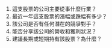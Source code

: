 

1. 這支股票的公司主要從事什麼行業？
2. 最近一年這支股票的漲幅或跌幅有多少？
3. 該公司是否有任何潛在的競爭對手？
4. 能否分享該公司的營收和獲利狀況？
5. 建議長期或短期持有該股票？為什麼？